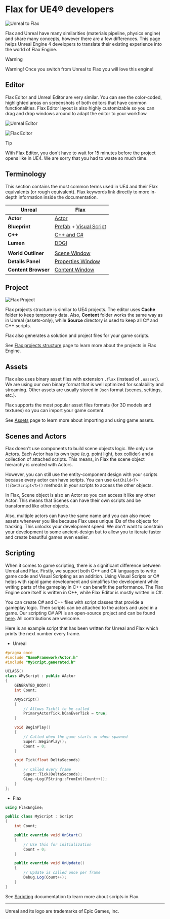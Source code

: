 # Flax for UE4® developers

![Unreal to Flax](media/title.jpg)

Flax and Unreal have many similarities (materials pipeline, physics engine) and share many concepts, however there are a few differences. This page helps Unreal Engine 4 developers to translate their existing experience into the world of Flax Engine.

> [!Warning]
> Warning! Once you switch from Unreal to Flax you will love this engine!

## Editor

Flax Editor and Unreal Editor are very similar. You can see the color-coded, highlighted areas on screenshots of both editors that have common functionalities. Flax Editor layout is also highly customizable so you can drag and drop windows around to adapt the editor to your workflow.

![Unreal Editor](media/unreal-layout.png)

![Flax Editor](../media/flax-layout.png)

> [!TIP]
> With Flax Editor, you don't have to wait for 15 minutes before the project opens like in UE4. We are sorry that you had to waste so much time.

## Terminology

This section contains the most common terms used in UE4 and their Flax equivalents (or rough equivalent). Flax keywords link directly to more in-depth information inside the documentation.

| Unreal | Flax |
|--------|--------|
| **Actor** | [Actor](../scenes/actors.md) |
| **Blueprint** | [Prefab](../prefabs/index.md) + [Visual Script](../../scripting/visual/index.md) |
| **C++** | [C++ and C#](../../scripting/index.md) |
| **Lumen** | [DDGI](../../graphics/lighting/gi/realtime.md) |
|||
| **World Outliner** | [Scene Window](../../editor/windows/scene-window.md) |
| **Details Panel** | [Properties Window](../../editor/windows/properties-window.md) |
| **Content Browser** | [Content Window](../../editor/windows/content-window.md) |

## Project

![Flax Project](../media/project-structure.png)

Flax projects structure is similar to UE4 projects. The editor uses **Cache** folder to keep temporary data. Also, **Content** folder works the same way as in Unreal (assets-only), while **Source** directory is used to keep all C# and C\+\+ scripts.

Flax also generates a solution and project files for your game scripts.

See [Flax projects structure](../project-structure.md) page to learn more about the projects in Flax Engine.

## Assets

Flax also uses binary asset files with extension `.flax` (instead of `.uasset`). We are using our own binary format that is well optimized for scalability and streaming. Other assets are usually stored in `Json` format (scenes, settings, etc.).

Flax supports the most popular asset files formats (for 3D models and textures) so you can import your game content.

See [Assets](../assets/index.md) page to learn more about importing and using game assets.

## Scenes and Actors

Flax doesn't use components to build scene objects logic. We only use [Actors](../scenes/actors.md). Each Actor has its own type (e.g. point light, box collider) and a collection of attached scripts. This means, in Flax the scene object hierarchy is created with Actors.

However, you can still use the entity-component design with your scripts because every actor can have scripts.
You can use `GetChild<T>()`/`GetScript<T>()` methods in your scripts to access the other objects.

In Flax, Scene object is also an Actor so you can access it like any other Actor. This means that Scenes can have their own scripts and be transformed like other objects.

Also, multiple actors can have the same name and you can also move assets whenever you like because Flax uses unique IDs of the objects for tracking. This unlocks your development speed. We don't want to constrain your development to some ancient-design but to allow you to iterate faster and create beautiful games even easier.

## Scripting

When it comes to game scripting, there is a significant difference between Unreal and Flax.
Firstly, we support both C\+\+ and C# languages to write game code and Visual Scripting as an addition.
Using Visual Scripts or C# helps with rapid game development and simplifies the development while writing parts of the gameplay in C\+\+ can benefit the performance.
The Flax Engine core itself is written in C++, while Flax Editor is mostly written in C#.

You can create C# and C\+\+ files with script classes that provide a gameplay logic. Then scripts can be attached to the actors and used in a game. Our scripting C# API is an open-source project and can be found [here](https://github.com/FlaxEngine/FlaxEngine). All contributions are welcome.

Here is an example script that has been written for Unreal and Flax which prints the next number every frame.

* Unreal

```cpp
#pragma once
#include "GameFramework/Actor.h"
#include "MyScript.generated.h"

UCLASS()
class AMyScript : public AActor
{
	GENERATED_BODY()
	int Count;

	AMyScript()
	{
		// Allows Tick() to be called
		PrimaryActorTick.bCanEverTick = true;
	}

	void BeginPlay()
	{
		// Called when the game starts or when spawned
		Super::BeginPlay();
		Count = 0;
	}

	void Tick(float DeltaSeconds)
	{
		// Called every frame
		Super::Tick(DeltaSeconds);
		GLog->Log(FString::FromInt(Count++));
	}
};
```

* Flax

```cs
using FlaxEngine;

public class MyScript : Script
{
	int Count;

	public override void OnStart()
	{
		// Use this for initialization
		Count = 0;
	}

	public override void OnUpdate()
	{
		// Update is called once per frame
		Debug.Log(Count++);
	}
}
```

See [Scripting](../../scripting/index.md) documentation to learn more about scripts in Flax.

<hr>

Unreal and its logo are trademarks of Epic Games, Inc.
